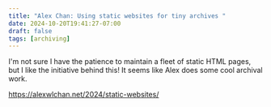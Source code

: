 ```yaml
---
title: "Alex Chan: Using static websites for tiny archives "
date: 2024-10-20T19:41:27-07:00
draft: false
tags: [archiving]
---
```


I'm not sure I have the patience to maintain a fleet of static HTML pages, but I like the initiative behind this! It seems like Alex does some cool archival work.

https://alexwlchan.net/2024/static-websites/
